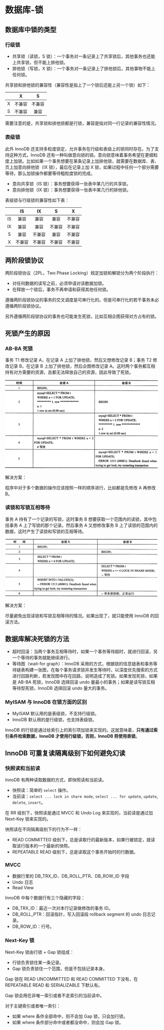 # 数据库-锁

## 数据库中锁的类型

### 行级锁

- 共享锁（读锁，S 锁）：一个事务对一条记录上了共享锁后，其他事务也还能上共享锁，但不能上排他锁。
- 排他锁（写锁，X 锁）：一个事务对一条记录上了排他锁后，其他事物不能上任何锁。

共享锁和排他锁的兼容性（兼容性是指上了一个锁后还能上另一个锁）如下：

|     |   X    |   S    |
| :-: | :----: | :----: |
|  X  | 不兼容 | 不兼容 |
|  S  | 不兼容 |  兼容  |

需要注意的是，共享锁和排他锁都是行锁，兼容是指对同一行记录的兼容性情况。

### 表级锁

此外 InnoDB 还支持多粒度锁定，允许事务在行级和表级上的锁同时存在。为了支持这种方式，InnoDB 还有一种叫做意向锁的锁。意向锁意味着事务希望在更细粒度上加锁。比如如果一个事务想要在某条记录上加排他锁，就需要在数据库、表、页上加意向排他锁（IX 锁），最后在记录上加 X 锁，如果过程中任何一个部分需要等待，那么加锁操作都要等待粗粒度锁的完成。

- 意向共享锁（IS 锁）：事务想要获得一张表中某几行的共享锁。
- 意向排他锁（IX 锁）：事务想要获得一张表中某几行的排他锁。

表级锁与行级锁的兼容性如下表：

|     |   IS   |   IX   |   S    |   X    |
| :-: | :----: | :----: | :----: | :----: |
| IS  |  兼容  |  兼容  |  兼容  | 不兼容 |
| IX  |  兼容  |  兼容  | 不兼容 | 不兼容 |
|  S  |  兼容  | 不兼容 |  兼容  | 不兼容 |
|  X  | 不兼容 | 不兼容 | 不兼容 | 不兼容 |

## 两阶段锁协议

两阶段锁协议（2PL，Two Phase Locking）规定加锁和解锁分为两个阶段执行：

- 对任何数据的读写之前，必须申请对该数据加锁。
- 在释放一个锁后，事务不再申请和获得其他任何锁。

遵循两阶段锁协议的事务的交叉调度是可串行化的。但是可串行化的若干事务未必遵循两阶段锁协议。

另外遵循两阶段锁协议的事务也可能发生死锁，比如互相企图获得对方占有的锁。

## 死锁产生的原因

### AB-BA 死锁

事务 T1 修改记录 A，在记录 A 上加了排他锁，然后又想修改记录 B；事务 T2 修改记录 B，在记录 B 上加了排他锁，然后企图修改记录 A。这时两个事务都互相持有对方需要的资源，且都无法释放自己的资源，因此导致了死锁。

![](assets/20190816105334857_31423.png)

解决方案：

程序中对于多个数据的操作应该按照一样的顺序进行，比如都是先修改 A 再修改 B。

### 读锁和写锁互相等待

事务 A 持有了一个记录的写锁，这时事务 B 想要获取一个范围内的读锁，其中包括事务 A 上了写锁的那个记录。然后事务 A 又想修改事务 B
上了读锁的范围内的数据，这时产生了读锁和写锁的互相等待。

![](assets/20190816105554520_24752.png)

解决方案：

尽量避免出现读锁和写锁互相等待的情况。如果出现了，就只能使用 InnoDB 的回滚方法。

## 数据库解决死锁的方法

- 超时回滚：当两个事务互相等待时，如果一个事务等待超时，就进行回滚，另一个等待的事务就能继续进行。
- 等待图（wait-for graph）：InnoDB 采用的方式，根据锁的信息链表和事务等待链表构建一张图，在每个事务请求锁并发生等待时，以深度优先搜索的方式进行回路判断，若发现图中存在回路，说明造成了死锁。如果发现死锁，如果是 AB-BA 死锁，InnoDB 选择回滚 undo 量最小的事务；如果是读写锁互相等待型死锁，InnoDB 选择回滚 undo 量大的事务。

### MyISAM 与 InnoDB 在锁方面的区别

- MyISAM 默认用的是表级锁，不支持行级锁。
- InnoDB 默认用的是行级锁，也支持表级锁。

InnoDB 的行锁是通过给索引上的索引项加锁来实现的。这就意味着，**只有通过索引条件检索数据，InnoDB 才使用行级锁，否则，InnoDB 将使用表锁**。

## InnoDB 可重复读隔离级别下如何避免幻读

### 快照读和当前读

InnoDB 有两种读取数据的方式，即快照读和当前读。

- 快照读：简单的 `select` 操作。
- 当前读：`select ... lock in share mode`, `select ... for update`, `update`, `delete`, `insert`。

在 RR 级别下，快照读是通过 MVCC 和 Undo Log 来实现的，当前读是通过加 Next-Key 锁来实现的。

快照读在不同隔离级别下的行为不一样：

- READ COMMITTED 级别下，总是读取行的最新版本，如果行被锁定，就读取该行版本的一个最新的快照。
- REPEATABLE READ 级别下，总是读取这个事务开始时的行数据。

### MVCC

- 数据行里的 DB_TRX_ID、DB_ROLL_PTR、DB_ROW_ID 字段
- Undo 日志
- Read View

InnoDB 中每个数据行有三个隐藏的字段：

- DB_TRX_ID：最近一次对本行记录做修改的事务 ID。
- DB_ROLL_PTR：回滚指针，写入回滚段 rollback segment 的 undo 日志记录。
- DB_ROW_ID：行号。

### Next-Key 锁

Next-Key 锁由行锁 + Gap 锁组成：

- 行锁负责锁住某一条记录。
- Gap 锁负责锁住一个范围，但是不包括记录本身。

Gap 锁在 READ UNCOMMITTED 和 READ COMMITTED 下没有，在 REPEATABLE READ 和 SERIALIZABLE 下默认有。

Gap 锁会用在非唯一索引或者不走索引的当前读中。

对于主键索引或者唯一索引：

- 如果 where 条件全部命中，则不会加 Gap 锁，只会加行锁。
- 如果 where 条件部分命中或者都没命中，则会加 Gap 锁。
